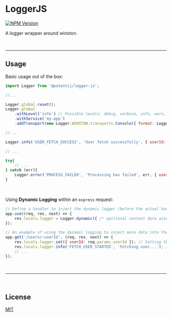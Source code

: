 # LoggerJS

[![NPM Version][npm-image]][npm-url]


A logger wrapper around winston.

<br>

---

## Usage


Basic usage out of the box:

```javascript
import Logger from '@potentii/logger-js';

//...

Logger.global.reset();
Logger.global
    .withLevel('info') // Possible levels: debug, verbose, info, warn, error
    .withService('my-app')
    .addTransport(new Logger.WINSTON.transports.Console({ format: Logger.FORMAT_TEMPLATES.human })); // Possible formats: Logger.FORMAT_TEMPLATES.human, Logger.FORMAT_TEMPLATES.json

//...

Logger.info('USER_FETCH_SUCCESS', 'User fetch successfully', { userId: '1234' });

// ...

try{
    // ...
} catch (err){
    Logger.error('PROCESS_FAILED', 'Processing has failed', err, { userId: '1234', processType: '...' });
}


```

<br>

Using **Dynamic Logging** within an `express` request:

```javascript
// Define a handler to inject the dynamic logger (before the actual handlers):
app.use((req, res, next) => {
    res.locals.logger = Logger.dynamic({ /* opitional context data associated with this request (like correlationIds, or tracking info) */ });
});

// An example of using the dynamic logging to inject more data into the log:
app.get('/users/:userId', (req, res, next) => {
    res.locals.logger.set({ userId: req.params.userId }); // Setting the userId on the request context (this will be logged on every log of this request)
    res.locals.logger.info('FETCH_USER_STARTED', 'Fetching user...'); // This log will have userId on its payload (you also could pass in more data in the third argument)
    // ...
});
```

<br>

---

<br>

## License
[MIT](LICENSE)

[npm-image]: https://img.shields.io/npm/v/@potentii/logger-js.svg
[npm-url]: https://npmjs.org/package/@potentii/logger-js
